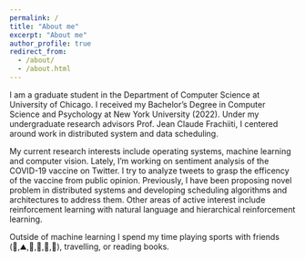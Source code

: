 ```yaml
---
permalink: /
title: "About me"
excerpt: "About me"
author_profile: true
redirect_from: 
  - /about/
  - /about.html
---
```


I am a graduate student in the Department of Computer Science at University of Chicago. I received my Bachelor’s Degree in Computer Science and Psychology at New York University (2022). Under my undergraduate research advisors Prof. Jean Claude Frachiiti, I centered around work in distributed system and data scheduling.

My current research interests include operating systems, machine learning and computer vision. Lately, I’m working on sentiment analysis of the COVID-19 vaccine on Twitter. I try to analyze tweets to grasp the efficency of the vaccine from public opinion. Previously, I have been proposing novel problem in distributed systems and developing scheduling algorithms and architectures to address them. Other areas of active interest include reinforcement learning with natural language and hierarchical reinforcement learning.

Outside of machine learning I spend my time playing sports with friends (🎿,⛰️,🏸,🏀,🏐,🏃), travelling, or reading books.
